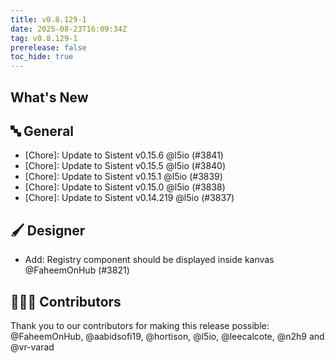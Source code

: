 ```yaml
---
title: v0.8.129-1
date: 2025-08-23T16:09:34Z
tag: v0.8.129-1
prerelease: false
toc_hide: true
---
```


## What's New
## 🔤 General
- [Chore]: Update to Sistent v0.15.6 @l5io (#3841)
- [Chore]: Update to Sistent v0.15.5 @l5io (#3840)
- [Chore]: Update to Sistent v0.15.1 @l5io (#3839)
- [Chore]: Update to Sistent v0.15.0 @l5io (#3838)
- [Chore]: Update to Sistent v0.14.219 @l5io (#3837)

## 🖌️ Designer

- Add: Registry component should be displayed inside kanvas @FaheemOnHub (#3821)

## 👨🏽‍💻 Contributors

Thank you to our contributors for making this release possible:
@FaheemOnHub, @aabidsofi19, @hortison, @l5io, @leecalcote, @n2h9 and @vr-varad
